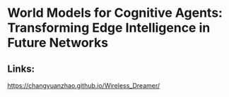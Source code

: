 # World Models for Cognitive Agents: Transforming Edge Intelligence in Future Networks
## Links:
https://changyuanzhao.github.io/Wireless_Dreamer/
<!--
## Links:

TeleQnA: https://huggingface.co/datasets/netop/TeleQnA

Falcon-series LLMs: https://huggingface.co/blog/falcon#the-falcon-models

## Dataset:
Available at train.json (training set) and test.json (test set)


## References of LLM-empowered Communications:
A1: Y. Du et al., “The power of large language models for wireless communication system development: A case study on FPGA platforms,” arXiv: 2307.07319, 2023

A2: L. Bariah et al., “Understanding telecom language through large language models,” arXiv:2306.07933, 2023

A3: E. Aghaei et al., “Securebert: A domain-specific Language Model for Cybersecurity,” in Proc. Intl. Conf. Security and Privacy in Communication Systems, 2022, pp. 39–56

A4: J. Tong et al., “WirelessAgent: Large language model agents for intelligent wireless networks,” arXiv: 2409.07964, 2024

A5: Y. Shen et al., "Large language models empowered autonomous edge AI for connected intelligence," in IEEE Communications Magazine, vol. 62, no. 10, pp. 140-146, 2024

A6: W. Lee et al., "LLM-empowered resource allocation in wireless communications systems," arXiv: 2408.02944v1, 2024

A7: G.M. Yilma et al., "TelecomRAG: Taming Telecom standards with retrieval augmented generation and LLMs," arXiv: 2406.07053, 2024

A8:  H. Zou et al., “Wireless multi-agent generative AI: From connected intelligence to collective intelligence,” arXiv preprint arXiv:2307.02757, 2024.
-->
